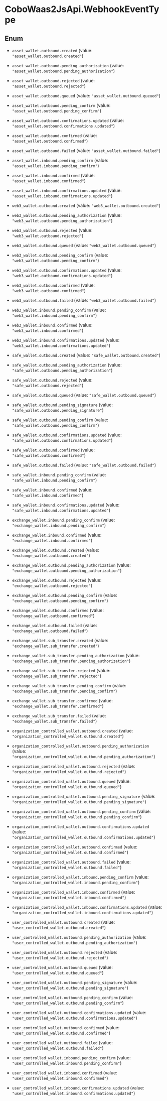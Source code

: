 # CoboWaas2JsApi.WebhookEventType

## Enum


* `asset_wallet.outbound.created` (value: `"asset_wallet.outbound.created"`)

* `asset_wallet.outbound.pending_authorization` (value: `"asset_wallet.outbound.pending_authorization"`)

* `asset_wallet.outbound.rejected` (value: `"asset_wallet.outbound.rejected"`)

* `asset_wallet.outbound.queued` (value: `"asset_wallet.outbound.queued"`)

* `asset_wallet.outbound.pending_confirm` (value: `"asset_wallet.outbound.pending_confirm"`)

* `asset_wallet.outbound.confirmations.updated` (value: `"asset_wallet.outbound.confirmations.updated"`)

* `asset_wallet.outbound.confirmed` (value: `"asset_wallet.outbound.confirmed"`)

* `asset_wallet.outbound.failed` (value: `"asset_wallet.outbound.failed"`)

* `asset_wallet.inbound.pending_confirm` (value: `"asset_wallet.inbound.pending_confirm"`)

* `asset_wallet.inbound.confirmed` (value: `"asset_wallet.inbound.confirmed"`)

* `asset_wallet.inbound.confirmations.updated` (value: `"asset_wallet.inbound.confirmations.updated"`)

* `web3_wallet.outbound.created` (value: `"web3_wallet.outbound.created"`)

* `web3_wallet.outbound.pending_authorization` (value: `"web3_wallet.outbound.pending_authorization"`)

* `web3_wallet.outbound.rejected` (value: `"web3_wallet.outbound.rejected"`)

* `web3_wallet.outbound.queued` (value: `"web3_wallet.outbound.queued"`)

* `web3_wallet.outbound.pending_confirm` (value: `"web3_wallet.outbound.pending_confirm"`)

* `web3_wallet.outbound.confirmations.updated` (value: `"web3_wallet.outbound.confirmations.updated"`)

* `web3_wallet.outbound.confirmed` (value: `"web3_wallet.outbound.confirmed"`)

* `web3_wallet.outbound.failed` (value: `"web3_wallet.outbound.failed"`)

* `web3_wallet.inbound.pending_confirm` (value: `"web3_wallet.inbound.pending_confirm"`)

* `web3_wallet.inbound.confirmed` (value: `"web3_wallet.inbound.confirmed"`)

* `web3_wallet.inbound.confirmations.updated` (value: `"web3_wallet.inbound.confirmations.updated"`)

* `safe_wallet.outbound.created` (value: `"safe_wallet.outbound.created"`)

* `safe_wallet.outbound.pending_authorization` (value: `"safe_wallet.outbound.pending_authorization"`)

* `safe_wallet.outbound.rejected` (value: `"safe_wallet.outbound.rejected"`)

* `safe_wallet.outbound.queued` (value: `"safe_wallet.outbound.queued"`)

* `safe_wallet.outbound.pending_signature` (value: `"safe_wallet.outbound.pending_signature"`)

* `safe_wallet.outbound.pending_confirm` (value: `"safe_wallet.outbound.pending_confirm"`)

* `safe_wallet.outbound.confirmations.updated` (value: `"safe_wallet.outbound.confirmations.updated"`)

* `safe_wallet.outbound.confirmed` (value: `"safe_wallet.outbound.confirmed"`)

* `safe_wallet.outbound.failed` (value: `"safe_wallet.outbound.failed"`)

* `safe_wallet.inbound.pending_confirm` (value: `"safe_wallet.inbound.pending_confirm"`)

* `safe_wallet.inbound.confirmed` (value: `"safe_wallet.inbound.confirmed"`)

* `safe_wallet.inbound.confirmations.updated` (value: `"safe_wallet.inbound.confirmations.updated"`)

* `exchange_wallet.inbound.pending_confirm` (value: `"exchange_wallet.inbound.pending_confirm"`)

* `exchange_wallet.inbound.confirmed` (value: `"exchange_wallet.inbound.confirmed"`)

* `exchange_wallet.outbound.created` (value: `"exchange_wallet.outbound.created"`)

* `exchange_wallet.outbound.pending_authorization` (value: `"exchange_wallet.outbound.pending_authorization"`)

* `exchange_wallet.outbound.rejected` (value: `"exchange_wallet.outbound.rejected"`)

* `exchange_wallet.outbound.pending_confirm` (value: `"exchange_wallet.outbound.pending_confirm"`)

* `exchange_wallet.outbound.confirmed` (value: `"exchange_wallet.outbound.confirmed"`)

* `exchange_wallet.outbound.failed` (value: `"exchange_wallet.outbound.failed"`)

* `exchange_wallet.sub_transfer.created` (value: `"exchange_wallet.sub_transfer.created"`)

* `exchange_wallet.sub_transfer.pending_authorization` (value: `"exchange_wallet.sub_transfer.pending_authorization"`)

* `exchange_wallet.sub_transfer.rejected` (value: `"exchange_wallet.sub_transfer.rejected"`)

* `exchange_wallet.sub_transfer.pending_confirm` (value: `"exchange_wallet.sub_transfer.pending_confirm"`)

* `exchange_wallet.sub_transfer.confirmed` (value: `"exchange_wallet.sub_transfer.confirmed"`)

* `exchange_wallet.sub_transfer.failed` (value: `"exchange_wallet.sub_transfer.failed"`)

* `organization_controlled_wallet.outbound.created` (value: `"organization_controlled_wallet.outbound.created"`)

* `organization_controlled_wallet.outbound.pending_authorization` (value: `"organization_controlled_wallet.outbound.pending_authorization"`)

* `organization_controlled_wallet.outbound.rejected` (value: `"organization_controlled_wallet.outbound.rejected"`)

* `organization_controlled_wallet.outbound.queued` (value: `"organization_controlled_wallet.outbound.queued"`)

* `organization_controlled_wallet.outbound.pending_signature` (value: `"organization_controlled_wallet.outbound.pending_signature"`)

* `organization_controlled_wallet.outbound.pending_confirm` (value: `"organization_controlled_wallet.outbound.pending_confirm"`)

* `organization_controlled_wallet.outbound.confirmations.updated` (value: `"organization_controlled_wallet.outbound.confirmations.updated"`)

* `organization_controlled_wallet.outbound.confirmed` (value: `"organization_controlled_wallet.outbound.confirmed"`)

* `organization_controlled_wallet.outbound.failed` (value: `"organization_controlled_wallet.outbound.failed"`)

* `organization_controlled_wallet.inbound.pending_confirm` (value: `"organization_controlled_wallet.inbound.pending_confirm"`)

* `organization_controlled_wallet.inbound.confirmed` (value: `"organization_controlled_wallet.inbound.confirmed"`)

* `organization_controlled_wallet.inbound.confirmations.updated` (value: `"organization_controlled_wallet.inbound.confirmations.updated"`)

* `user_controlled_wallet.outbound.created` (value: `"user_controlled_wallet.outbound.created"`)

* `user_controlled_wallet.outbound.pending_authorization` (value: `"user_controlled_wallet.outbound.pending_authorization"`)

* `user_controlled_wallet.outbound.rejected` (value: `"user_controlled_wallet.outbound.rejected"`)

* `user_controlled_wallet.outbound.queued` (value: `"user_controlled_wallet.outbound.queued"`)

* `user_controlled_wallet.outbound.pending_signature` (value: `"user_controlled_wallet.outbound.pending_signature"`)

* `user_controlled_wallet.outbound.pending_confirm` (value: `"user_controlled_wallet.outbound.pending_confirm"`)

* `user_controlled_wallet.outbound.confirmations.updated` (value: `"user_controlled_wallet.outbound.confirmations.updated"`)

* `user_controlled_wallet.outbound.confirmed` (value: `"user_controlled_wallet.outbound.confirmed"`)

* `user_controlled_wallet.outbound.failed` (value: `"user_controlled_wallet.outbound.failed"`)

* `user_controlled_wallet.inbound.pending_confirm` (value: `"user_controlled_wallet.inbound.pending_confirm"`)

* `user_controlled_wallet.inbound.confirmed` (value: `"user_controlled_wallet.inbound.confirmed"`)

* `user_controlled_wallet.inbound.confirmations.updated` (value: `"user_controlled_wallet.inbound.confirmations.updated"`)


